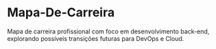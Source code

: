 # Mapa-De-Carreira
Mapa de carreira profissional com foco em desenvolvimento back-end, explorando possíveis transições futuras para DevOps e Cloud.

